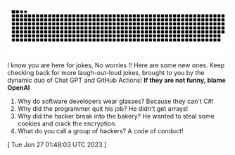 <picture>
  <source media="(prefers-color-scheme: dark)" srcset="https://raw.githubusercontent.com/platane/platane/output/github-contribution-grid-snake-dark.svg">
  <source media="(prefers-color-scheme: light)" srcset="https://raw.githubusercontent.com/platane/platane/output/github-contribution-grid-snake.svg">
  <img alt="github contribution grid snake animation" src="https://raw.githubusercontent.com/platane/platane/output/github-contribution-grid-snake.svg">
</picture>


I know you are here for jokes, No worries !!
Here are some new ones. Keep checking back for more laugh-out-loud jokes, brought to you by the dynamic duo of Chat GPT and GitHub Actions! __If they are not funny, blame OpenAI__
 
1. Why do software developers wear glasses? Because they can't C#!
2. Why did the programmer quit his job? He didn't get arrays!
3. Why did the hacker break into the bakery? He wanted to steal some cookies and crack the encryption.
4. What do you call a group of hackers? A code of conduct!
 
[ 
Tue Jun 27 01:48:03 UTC 2023
 ]
